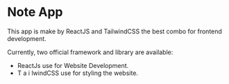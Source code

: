 # Note App

This app is make by ReactJS and TailwindCSS the best combo for frontend development.

Currently, two official framework and library are available:

- ReactJs use for Website Development.
- T a i lwindCSS use for styling the website.
